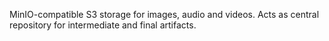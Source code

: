 MinIO-compatible S3 storage for images, audio and videos.
Acts as central repository for intermediate and final artifacts.
